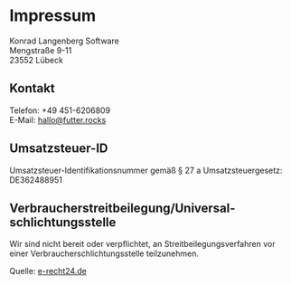 # Impressum

Konrad Langenberg Software<br/>
Mengstraße 9-11<br/>
23552 Lübeck

## Kontakt

Telefon: +49 451-6206809<br/>
E-Mail: hallo@futter.rocks

## Umsatzsteuer-ID

Umsatzsteuer-Identifikationsnummer gemäß § 27 a Umsatzsteuergesetz: DE362488951

## Verbraucher­streit­beilegung/Universal­schlichtungs­stelle

Wir sind nicht bereit oder verpflichtet, an Streitbeilegungsverfahren vor einer Verbraucherschlichtungsstelle teilzunehmen.

Quelle: [e-recht24.de](https://www.e-recht24.de)
